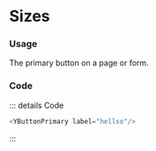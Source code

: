 <script setup>
import {YButtonPrimary} from 'bedrock-menu-vue3'
</script>

# Sizes
<DemoContainer>
  <div class="flex flex-row justify-content-between">
    <div>
          <YButtonPrimary label="Small" size="small"/>
    </div>
    <div>
      <YButtonPrimary label="Normal" size="normal"/>
    </div>
    <div>
      <YButtonPrimary label="Large" size="large"/>
    </div>
    <div>
          <YButtonLink label="Link"/>
    </div>
  </div>
</DemoContainer>

### Usage
The primary button on a page or form. 

### Code
::: details Code
```js
<YButtonPrimary label="hellso"/>
```
:::




